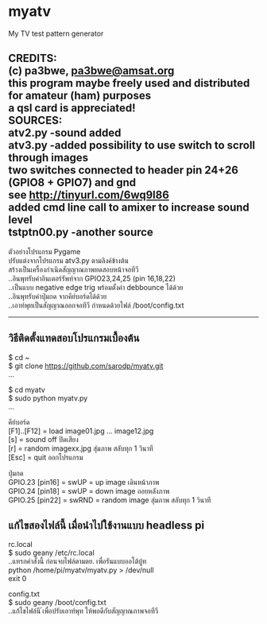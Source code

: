 # myatv
My TV test pattern generator  


CREDITS:  
 (c) pa3bwe, pa3bwe@amsat.org  
 this program maybe freely used and distributed for amateur (ham) purposes  
 a qsl card is appreciated!   
SOURCES:      
 atv2.py -sound added  
 atv3.py -added possibility to use switch to scroll through images  
             two switches connected to header pin 24+26 (GPIO8 + GPIO7) and gnd  
 		      see http://tinyurl.com/6wq9l86  
		      added cmd line call to amixer to increase sound level  
 tstptn00.py -another source  
---  
    
ตัวอย่างโปรแกรม Pygame  
ปรับแต่งจากโปรแกรม atv3.py ตามลิงค์ข้างต้น   
สร้างเป็นเครื่องกำเนิดสัญญาณภาพทดสอบหน้าจอทีวี   
..อินพุทรับค่าอินเตอร์รัพท์จาก GPIO23,24,25 (pin 16,18,22)  
..เป็นแบบ negative edge trig พร้อมตั้งค่า debbounce ได้ด้วย  
..อินพุทรับค่าปุ่มกด จากคีย์บอร์ดได้ด้วย  
..เอาท์พุทเป็นสัญญาณออกจอทีวี กำหนดด้วยไฟล์ /boot/config.txt  
  
---  
## วิธีติดตั้งแทดสอบโปรแกรมเบื้องต้น  
$ cd ~  
$ git clone https://github.com/sarodp/myatv.git  
...  
  
$ cd myatv  
$ sudo python myatv.py  
...  

คีย์บอร์ด  
 [F1]..[F12] = load image01.jpg ... image12.jpg  
 [s] = sound off ปิดเสียง  
 [r] = random imagexx.jpg สุ่มภาพ สลับทุก 1 วินาที   
 [Esc] = quit ออกโปรแกรม
   
ปุ่มกด    
 GPIO.23 [pin16] = swUP = up image เดินหน้าภาพ  
 GPIO.24 [pin18] = swUP = down image ถอยหลังภาพ  
 GPIO.25 [pin22] = swRND = random image สุ่มภาพ สลับทุก 1 วินาที   
  
## แก้ไขสองไฟล์นี้ เมื่อนำไปใช้งานแบบ headless pi  
rc.local   
$ sudo geany /etc/rc.local    
..แทรกคำสั่งนี้ ก่อนจบไฟล์ตามตย.  เพื่อรันแบบออโต้บู้ท  
  python /home/pi/myatv/myatv.py > /dev/null  
  exit 0         
  
config.txt  
$ sudo geany /boot/config.txt  
..แก้ไขไฟล์นี ้เพื่อปรับเอาท์พุท ให้พอดีกับสัญญาณภาพจอทีวี  
